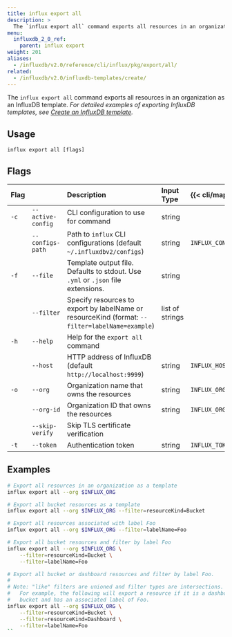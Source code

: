 ```yaml
---
title: influx export all
description: >
  The `influx export all` command exports all resources in an organization as an InfluxDB template.
menu:
  influxdb_2_0_ref:
    parent: influx export
weight: 201
aliases:
  - /influxdb/v2.0/reference/cli/influx/pkg/export/all/
related:
  - /influxdb/v2.0/influxdb-templates/create/
---
```


The `influx export all` command exports all resources in an
organization as an InfluxDB template.
_For detailed examples of exporting InfluxDB templates, see
[Create an InfluxDB template](/influxdb/v2.0/influxdb-templates/create/)._

## Usage
```
influx export all [flags]
```

## Flags
| Flag |                   | Description                                                                                     | Input Type      | {{< cli/mapped >}}   |
|:---- |:---               |:-----------                                                                                     |:----------      |:------------------   |
| `-c` | `--active-config` | CLI configuration to use for command                                                            | string          |                      |
|      | `--configs-path`  | Path to `influx` CLI configurations (default `~/.influxdbv2/configs`)                           | string          |`INFLUX_CONFIGS_PATH` |
| `-f` | `--file`          | Template output file. Defaults to stdout. Use `.yml` or `.json` file extensions.                | string          |                      |
|      | `--filter`        | Specify resources to export by labelName or resourceKind (format: `--filter=labelName=example`) | list of strings |                      |
| `-h` | `--help`          | Help for the `export all` command                                                               |                 |                      |
|      | `--host`          | HTTP address of InfluxDB (default `http://localhost:9999`)                                      | string          | `INFLUX_HOST`        |
| `-o` | `--org`           | Organization name that owns the resources                                                       | string          | `INFLUX_ORG`         |
|      | `--org-id`        | Organization ID that owns the resources                                                         | string          | `INFLUX_ORG_ID`      |
|      | `--skip-verify`   | Skip TLS certificate verification                                                               |                 |                      |
| `-t` | `--token`         | Authentication token                                                                            | string          | `INFLUX_TOKEN`       |


## Examples
```sh
# Export all resources in an organization as a template
influx export all --org $INFLUX_ORG

# Export all bucket resources as a template
influx export all --org $INFLUX_ORG --filter=resourceKind=Bucket

# Export all resources associated with label Foo
influx export all --org $INFLUX_ORG --filter=labelName=Foo

# Export all bucket resources and filter by label Foo
influx export all --org $INFLUX_ORG \
	--filter=resourceKind=Bucket \
	--filter=labelName=Foo

# Export all bucket or dashboard resources and filter by label Foo.
#
# Note: "like" filters are unioned and filter types are intersections.
#	For example, the following will export a resource if it is a dashboard or
#	bucket and has an associated label of Foo.
influx export all --org $INFLUX_ORG \
	--filter=resourceKind=Bucket \
	--filter=resourceKind=Dashboard \
	--filter=labelName=Foo
``
